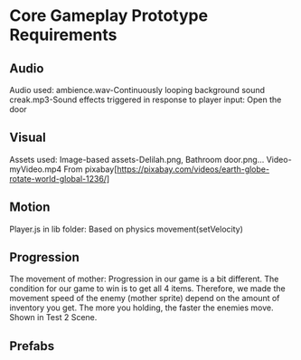 # Core Gameplay Prototype Requirements
## Audio
Audio used:
    ambience.wav-Continuously looping background sound
    creak.mp3-Sound effects triggered in response to player input: Open the door
## Visual
Assets used:
    Image-based assets-Delilah.png, Bathroom door.png...
    Video-myVideo.mp4 From pixabay[https://pixabay.com/videos/earth-globe-rotate-world-global-1236/]
## Motion
Player.js in lib folder:
    Based on physics movement(setVelocity)
## Progression
The movement of mother:
    Progression in our game is a bit different. The condition for our game to win is to get all 4 items. Therefore, we made the movement speed of the enemy (mother sprite) depend on the amount of inventory you get. The more you holding, the faster the enemies move. Shown in Test 2 Scene.
## Prefabs